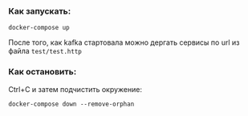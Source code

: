 ### Как запускать:
```shell
docker-compose up
```

После того, как kafka стартовала можно дергать сервисы по url из файла `test/test.http`

### Как остановить:
Ctrl+C и затем подчистить окружение:
```shell
docker-compose down --remove-orphan
```